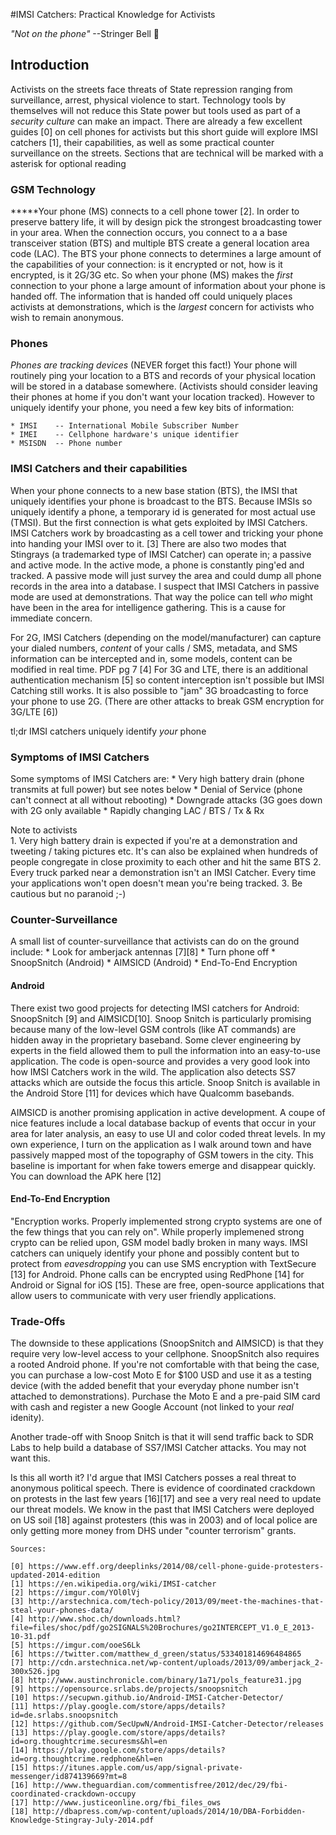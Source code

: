 
#IMSI Catchers: Practical Knowledge for Activists 


_"Not on the phone"_   --Stringer Bell 
:no_mobile_phones:

## Introduction

Activists on the streets face threats of State repression ranging from surveillance, arrest, physical violence to start. Technology tools by themselves will not reduce this State power but tools used as part of a _security culture_ can make an impact.  There are already a few excellent guides [0] on cell phones for activists but this short guide will explore IMSI catchers [1], their capabilities, as well as some practical counter surveillance on the streets. Sections that are technical will be marked with a asterisk for optional reading

### GSM Technology

*****Your phone (MS) connects to a cell phone tower [2]. In order to preserve battery life, it will by design pick the strongest broadcasting tower in your area. When the connection occurs, you connect to a a base transceiver station (BTS) and multiple BTS create a general location area code (LAC).  The BTS your phone connects to determines a large amount of the capabilities of your connection: is it encrypted or not, how is it encrypted, is it 2G/3G etc. So when your phone (MS) makes the _first_ connection to your phone a large amount of information about your phone is handed off.  The information that is handed off could uniquely places activists at demonstrations, which is the _largest_ concern for activists who wish to remain anonymous.

### Phones

_Phones_ _are_ _tracking_ _devices_ (NEVER forget this fact!) Your phone will routinely ping your location to a BTS and records of your physical location will be stored in a database somewhere. (Activists should consider leaving their phones at home if you don't want your location tracked). However to uniquely identify your phone, you need a few key bits of information:
	
	* IMSI    -- International Mobile Subscriber Number
	* IMEI    -- Cellphone hardware's unique identifier
	* MSISDN  -- Phone number 

### IMSI Catchers and their capabilities

When your phone connects to a new base station (BTS), the IMSI that uniquely identifies your phone is broadcast to the BTS. Because IMSIs so uniquely identify a phone, a temporary id is generated for most actual use (TMSI).  But the first connection is what gets exploited by IMSI Catchers. IMSI Catchers work by broadcasting as a cell tower and tricking your phone into handing your IMSI over to it. [3] There are also two modes that Stingrays (a trademarked type of IMSI Catcher) can operate in; a passive and active mode. In the active mode, a phone is constantly ping'ed and tracked. A passive mode will just survey the area and could dump all phone records in the area into a database. I suspect that IMSI Catchers in passive mode are used at demonstrations. That way the police can tell *who* might have been in the area for intelligence gathering. This is a cause for immediate concern. 

For 2G, IMSI Catchers (depending on the model/manufacturer) can capture your dialed numbers, _content_ of your calls / SMS, metadata, and SMS information can be intercepted and in, some models, content can be modified in real time. PDF pg 7 [4] For 3G and LTE, there is an additional authentication mechanism [5] so content interception isn't possible but IMSI Catching still works. It is also possible to "jam" 3G broadcasting to force your phone to use 2G. (There are other attacks to break GSM encryption for 3G/LTE [6])

tl;dr IMSI catchers uniquely identify *your* phone 

### Symptoms of IMSI Catchers

Some symptoms of IMSI Catchers are: 
	* Very high battery drain (phone transmits at full power) but see notes below
	* Denial of Service (phone can't connect at all without rebooting)
	* Downgrade attacks (3G goes down with 2G only available
	* Rapidly changing LAC / BTS / Tx & Rx

Note to activists	
	1. Very high battery drain is expected if you're at a demonstration and tweeting / taking pictures etc. It's can also be explained when hundreds of people congregate in close proximity to each other and hit the same BTS
	2. Every truck parked near a demonstration isn't an IMSI Catcher. Every time your applications won't open doesn't mean you're being tracked.
	3. Be cautious but no paranoid ;-)

### Counter-Surveillance

A small list of counter-surveillance that activists can do on the ground include: 
	* Look for amberjack antennas [7][8] 
	* Turn phone off
	* SnoopSnitch (Android)
	* AIMSICD (Android)
	* End-To-End Encryption

#### Android 

There exist two good projects for detecting IMSI catchers for Android: SnoopSnitch [9] and AIMSICD[10]. Snoop Snitch is particularly promising because many of the low-level GSM controls (like AT commands) are hidden away in the proprietary baseband. Some clever engineering by experts in the field allowed them to pull the information into an easy-to-use application.  The code is open-source and provides a very good look into how IMSI Catchers work in the wild. The application also detects SS7 attacks which are outside the focus this article. Snoop Snitch is available in the Android Store [11] for devices which have Qualcomm basebands.

AIMSICD is another promising application in active development. A coupe of nice features include a local database backup of events that occur in your area for later analysis, an easy to use UI and color coded threat levels. In my own experience, I turn on the application as I walk around town and have passively mapped most of the topography of GSM towers in the city. This baseline is important for when fake towers emerge and disappear quickly. You can download the APK here [12]

#### End-To-End Encryption

"Encryption works. Properly implemented strong crypto systems are one of the few things that you can rely on". While properly implemened strong crypto can be relied upon, GSM model badly broken in many ways. IMSI catchers can uniquely identify your phone and possibly content but to protect from _eavesdropping_ you can use SMS encryption with TextSecure [13] for Android. Phone calls can be encrypted using RedPhone [14] for Android or Signal for iOS [15]. These are free, open-source applications that allow users to communicate with very user friendly applications. 

### Trade-Offs

The downside to these applications (SnoopSnitch and AIMSICD) is that they require very low-level access to your cellphone. SnoopSnitch also requires a rooted Android phone.  If you're not comfortable with that being the case, you can purchase a low-cost Moto E for $100 USD and use it as a testing device (with the added benefit that your everyday phone number isn't attached to demonstrations). Purchase the Moto E and a pre-paid SIM card with cash and register a new Google Account (not linked to your *real* idenity). 

Another trade-off with Snoop Snitch is that it will send traffic back to SDR Labs to help build a database of SS7/IMSI Catcher attacks. You may not want this.  

Is this all worth it? I'd argue that IMSI Catchers posses a real threat to anonymous political speech. There is evidence of coordinated crackdown on protests in the last few years [16][17] and see a very real need to update our threat models. We know in the past that IMSI Catchers were deployed on US soil [18] against protesters (this was in 2003) and of local police are only getting more money from DHS under "counter terrorism" grants.

```
Sources:

[0] https://www.eff.org/deeplinks/2014/08/cell-phone-guide-protesters-updated-2014-edition
[1] https://en.wikipedia.org/wiki/IMSI-catcher
[2] https://imgur.com/YOl0lVj
[3] http://arstechnica.com/tech-policy/2013/09/meet-the-machines-that-steal-your-phones-data/	
[4] http://www.shoc.ch/downloads.html?file=files/shoc/pdf/go2SIGNALS%20Brochures/go2INTERCEPT_V1.0_E_2013-10-31.pdf 
[5] https://imgur.com/ooeS6Lk
[6] https://twitter.com/matthew_d_green/status/533401814696484865
[7] http://cdn.arstechnica.net/wp-content/uploads/2013/09/amberjack_2-300x526.jpg
[8] http://www.austinchronicle.com/binary/1a71/pols_feature31.jpg
[9] https://opensource.srlabs.de/projects/snoopsnitch
[10] https://secupwn.github.io/Android-IMSI-Catcher-Detector/
[11] https://play.google.com/store/apps/details?id=de.srlabs.snoopsnitch
[12] https://github.com/SecUpwN/Android-IMSI-Catcher-Detector/releases
[13] https://play.google.com/store/apps/details?id=org.thoughtcrime.securesms&hl=en
[14] https://play.google.com/store/apps/details?id=org.thoughtcrime.redphone&hl=en
[15] https://itunes.apple.com/us/app/signal-private-messenger/id874139669?mt=8
[16] http://www.theguardian.com/commentisfree/2012/dec/29/fbi-coordinated-crackdown-occupy
[17] http://www.justiceonline.org/fbi_files_ows
[18] http://dbapress.com/wp-content/uploads/2014/10/DBA-Forbidden-Knowledge-Stingray-July-2014.pdf
```
